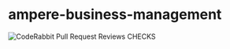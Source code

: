 # ampere-business-management
![CodeRabbit Pull Request Reviews](https://img.shields.io/coderabbit/prs/github/stammy5/ampere-business-management?utm_source=oss&utm_medium=github&utm_campaign=stammy5%2Fampere-business-management&labelColor=171717&color=FF570A&link=https%3A%2F%2Fcoderabbit.ai&label=CodeRabbit+Reviews)
CHECKS
